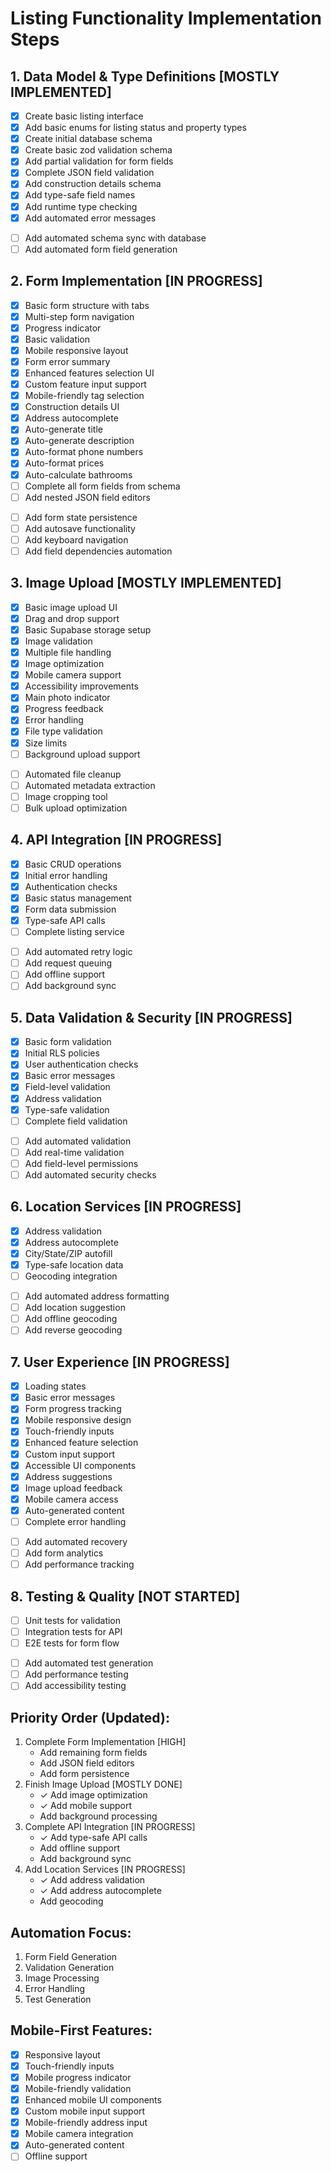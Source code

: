 # Listing Functionality Implementation Steps

## 1. Data Model & Type Definitions [MOSTLY IMPLEMENTED]
- [x] Create basic listing interface
- [x] Add basic enums for listing status and property types
- [x] Create initial database schema
- [x] Create basic zod validation schema
- [x] Add partial validation for form fields
- [x] Complete JSON field validation
- [x] Add construction details schema
- [x] Add type-safe field names
- [x] Add runtime type checking
- [x] Add automated error messages
+ [ ] Add automated schema sync with database
+ [ ] Add automated form field generation

## 2. Form Implementation [IN PROGRESS]
- [x] Basic form structure with tabs
- [x] Multi-step form navigation
- [x] Progress indicator
- [x] Basic validation
- [x] Mobile responsive layout
- [x] Form error summary
- [x] Enhanced features selection UI
- [x] Custom feature input support
- [x] Mobile-friendly tag selection
- [x] Construction details UI
- [x] Address autocomplete
- [x] Auto-generate title
- [x] Auto-generate description
- [x] Auto-format phone numbers
- [x] Auto-format prices
- [x] Auto-calculate bathrooms
- [ ] Complete all form fields from schema
- [ ] Add nested JSON field editors
+ [ ] Add form state persistence
+ [ ] Add autosave functionality
+ [ ] Add keyboard navigation
+ [ ] Add field dependencies automation

## 3. Image Upload [MOSTLY IMPLEMENTED]
- [x] Basic image upload UI
- [x] Drag and drop support
- [x] Basic Supabase storage setup
- [x] Image validation
- [x] Multiple file handling
- [x] Image optimization
- [x] Mobile camera support
- [x] Accessibility improvements
- [x] Main photo indicator
- [x] Progress feedback
- [x] Error handling
- [x] File type validation
- [x] Size limits
- [ ] Background upload support
+ [ ] Automated file cleanup
+ [ ] Automated metadata extraction
+ [ ] Image cropping tool
+ [ ] Bulk upload optimization

## 4. API Integration [IN PROGRESS]
- [x] Basic CRUD operations
- [x] Initial error handling
- [x] Authentication checks
- [x] Basic status management
- [x] Form data submission
- [x] Type-safe API calls
- [ ] Complete listing service
+ [ ] Add automated retry logic
+ [ ] Add request queuing
+ [ ] Add offline support
+ [ ] Add background sync

## 5. Data Validation & Security [IN PROGRESS]
- [x] Basic form validation
- [x] Initial RLS policies
- [x] User authentication checks
- [x] Basic error messages
- [x] Field-level validation
- [x] Address validation
- [x] Type-safe validation
- [ ] Complete field validation
+ [ ] Add automated validation
+ [ ] Add real-time validation
+ [ ] Add field-level permissions
+ [ ] Add automated security checks

## 6. Location Services [IN PROGRESS]
- [x] Address validation
- [x] Address autocomplete
- [x] City/State/ZIP autofill
- [x] Type-safe location data
- [ ] Geocoding integration
+ [ ] Add automated address formatting
+ [ ] Add location suggestion
+ [ ] Add offline geocoding
+ [ ] Add reverse geocoding

## 7. User Experience [IN PROGRESS]
- [x] Loading states
- [x] Basic error messages
- [x] Form progress tracking
- [x] Mobile responsive design
- [x] Touch-friendly inputs
- [x] Enhanced feature selection
- [x] Custom input support
- [x] Accessible UI components
- [x] Address suggestions
- [x] Image upload feedback
- [x] Mobile camera access
- [x] Auto-generated content
- [ ] Complete error handling
+ [ ] Add automated recovery
+ [ ] Add form analytics
+ [ ] Add performance tracking

## 8. Testing & Quality [NOT STARTED]
- [ ] Unit tests for validation
- [ ] Integration tests for API
- [ ] E2E tests for form flow
+ [ ] Add automated test generation
+ [ ] Add performance testing
+ [ ] Add accessibility testing

## Priority Order (Updated):
1. Complete Form Implementation [HIGH]
   - Add remaining form fields
   - Add JSON field editors
   - Add form persistence
2. Finish Image Upload [MOSTLY DONE]
   - ✓ Add image optimization
   - ✓ Add mobile support
   - Add background processing
3. Complete API Integration [IN PROGRESS]
   - ✓ Add type-safe API calls
   - Add offline support
   - Add background sync
4. Add Location Services [IN PROGRESS]
   - ✓ Add address validation
   - ✓ Add address autocomplete
   - Add geocoding

## Automation Focus:
1. Form Field Generation
2. Validation Generation
3. Image Processing
4. Error Handling
5. Test Generation

## Mobile-First Features:
- [x] Responsive layout
- [x] Touch-friendly inputs
- [x] Mobile progress indicator
- [x] Mobile-friendly validation
- [x] Enhanced mobile UI components
- [x] Custom mobile input support
- [x] Mobile-friendly address input
- [x] Mobile camera integration
- [x] Auto-generated content
- [ ] Offline support 